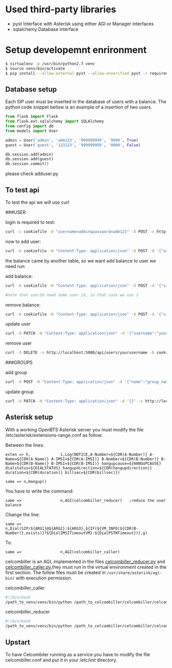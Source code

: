 # Used third-party libraries

* pyst
  Interface with Asterisk using either AGI or Manager interfaces
* sqlalchemy
  Database interface

# Setup developemnt enrironment

```bash
$ virtualenv -p /usr/bin/python2.7 venv
$ source venv/bin/activate
$ pip install --allow-external pyst --allow-unverified pyst -r requirements.txt
```

## Database setup

Each SIP user must be inserted in the database of users with a balance. The python code snippet bellow is an example of a insertion of two users.

```python
from flask import Flask
from flask.ext.sqlalchemy import SQLAlchemy
from config import db
from models import User

admin = User('admin', 'adm123', '999999999', '9999', True)
guest = User('guest', '123123', '999999999', '0000', False)

db.session.add(admin)
db.session.add(guest)
db.session.commit()
```

please check adduser.py



## To test api

To test the api we will use curl

###USER

login is required to test:

```bash
curl -c cookiefile -d "username=admin&password=adm123" -X POST -s http://localhost:5000/login
```

now to add user:

```bash
curl -b cookiefile -H "Content-Type: application/json" -X POST -d '{"username":"yourusername","password":"yourpassword","clid":"999999999","imsi":"12345678900" "admin":'false'}' -s http://localhost:5000/api/users
```

the balance came by another table, so we want add balance to user we need run:

add balance:

```bash
curl -b cookiefile -H "Content-Type: application/json" -X POST -d '{"signal":"+", "type_":"increase", "value": "1000", "userId":1}' -s http://localhost:5000/api/balance

#note that userId need some user id, in that case we use 1
```

remove balance:

```bash
curl -b cookiefile -H "Content-Type: application/json" -X POST -d '{"signal":"+", "type_":"increase", "value": "1000", "userId":1}' -s http://localhost:5000/api/balance
```

update user

```bash
curl -X PATCH -H "Content-Type: application/json" -d '{"username":"yournewusername","password":"yournewpassowrd"}' -s http://localhost:5000/api/users/youroldusername -b cookiefile
```

remove user

```bash
curl -X DELETE -s http://localhost:5000/api/users/yourusername -b cookiefile
```

###GROUPS

add group

```bash
curl -X POST -H "Content-Type: application/json" -d '{"name":"group_name","day":1, "month":1, "year":3000, "count":10, "users":[id_]}' -s http://localhost:5000/api/groups
```

update group

```bash
curl -X PATCH -H "Content-Type: application/json" -d '{}' -s http://localost:5000/api/groups/group_name
```


## Asterisk setup

With a working OpenBTS  Asterisk server you must modify the file /etc/asterisk/extensions-range.conf as follow:

Between the lines:

```
exten => h,             1,Log(NOTICE,A-Number=${CDR(A-Number)} A-Name=${CDR(A-Name)} A-IMSI=${CDR(A-IMSI)} B-Number=${CDR(B-Number)} B-Name=${CDR(B-Name)} B-IMSI=${CDR(B-IMSI)} hangupcause=${HANGUPCAUSE} dialstatus=${DIALSTATUS} hangupdirection=${CDR(hangupdirection)} duration=${CDR(duration)} billsec=${CDR(billsec)})

same => n,Hangup()
```

You have to write the command:

```
same =>                 n,AGI(celcombiller_reducer)   ;reduce the user balance

```


Change the line:

```
same =>                        n,Dial(SIP/${ARG1}@${ARG2}:${ARG3},${IF(${VM_INFO(${CDR(B-Number)},exists)}?${DialIMSITimeoutVM}:${DialPSTNTimeout})},g)
```

To:

```
same =>                 n,AGI(celcombiller_caller)
```



celcombiller is an AGI, implemented in the files  [celcombiller_reducer.py](celcombiller_reducer.py) and  [celcombiller_caller.py](celcombiller_caler.py),they must run in the virtual environment created in the first section. The follow files must be created in `/usr/share/asterisk/agi-bin/`  with execution permission.

celcombiller_caller
```bash
#!/bin/bash
/path_to_venv/venv/bin/python /path_to_celcombiller/celcombiller/celcombiller_caller.py
```

celcombiller_reducer
```bash
#!/bin/bash
/path_to_venv/venv/bin/python /path_to_celcombiller/celcombiller/celcombiller_reducer.py
```


## Upstart

To have Celcombiler running as a service you have to modify the file celcombiller.conf and put it in your /etc/init directory.

